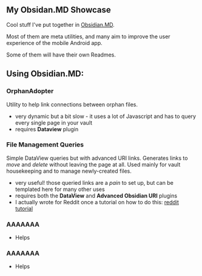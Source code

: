 ## My Obsidan.MD Showcase

Cool stuff I've put together in [Obsidian.MD](https://obsidian.md).

Most of them are meta utilities, and many aim to improve the user experience of the mobile Android app.

Some of them will have their own Readmes.

## Using Obsidian.MD:

### **OrphanAdopter**
Utility to help link connections between orphan files.
- very dynamic but a bit slow - it uses a lot of Javascript and has to query every single page in your vault
- requires **Dataview** plugin


### **File Management Queries**
Simple DataView queries but with advanced URI links. Generates links to *move* and *delete* without leaving the page at all. Used mainly for vault housekeeping and to manage newly-created files.

- very useful! those queried links are a *pain* to set up, but can be templated here for many other uses 
- requires both the **DataView** and **Advanced Obsidian URI** plugins 
- I actually wrote for Reddit once a tutorial on how to do this: [reddit tutorial](https://www.reddit.com/r/ObsidianMD/comments/rlljp9/dataview_queues_for_file_management_with_buttons/)


### **AAAAAAA**
- Helps 

### **AAAAAAA**
- Helps 
